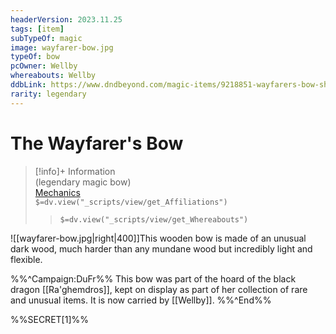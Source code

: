 ```yaml
---
headerVersion: 2023.11.25
tags: [item]
subTypeOf: magic
image: wayfarer-bow.jpg
typeOf: bow
pcOwner: Wellby
whereabouts: Wellby
ddbLink: https://www.dndbeyond.com/magic-items/9218851-wayfarers-bow-shortbow
rarity: legendary
---
```

# The Wayfarer's Bow
>[!info]+ Information  
> (legendary magic bow)  
> [Mechanics](https://www.dndbeyond.com/magic-items/9218851-wayfarers-bow-shortbow)  
> `$=dv.view("_scripts/view/get_Affiliations")`  
>> `$=dv.view("_scripts/view/get_Whereabouts")`

![[wayfarer-bow.jpg|right|400]]This wooden bow is made of an unusual dark wood, much harder than any mundane wood but incredibly light and flexible. 

%%^Campaign:DuFr%%
This bow was part of the hoard of the black dragon [[Ra'ghemdros]], kept on display as part of her collection of rare and unusual items. It is now carried by [[Wellby]].
%%^End%%

%%SECRET[1]%%
